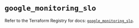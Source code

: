 # `google_monitoring_slo`

Refer to the Terraform Registry for docs: [`google_monitoring_slo`](https://registry.terraform.io/providers/hashicorp/google-beta/6.23.0/docs/resources/google_monitoring_slo).
